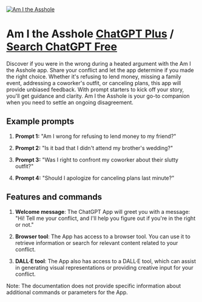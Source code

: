 
[![Am I the Asshole](https://files.oaiusercontent.com/file-D8M0DO5iM08CWO0yC8t00E4Z?se=2123-10-18T00%3A02%3A39Z&sp=r&sv=2021-08-06&sr=b&rscc=max-age%3D31536000%2C%20immutable&rscd=attachment%3B%20filename%3D1f2049f0-00b0-4c7e-97b5-a3abf855a871.png&sig=2EDtsrMNWqvxDotlzI3uQTQgIOCR8zUEE6x5swNcTeA%3D)](https://chat.openai.com/g/g-41IVSqXcI-am-i-the-asshole)

# Am I the Asshole [ChatGPT Plus](https://chat.openai.com/g/g-41IVSqXcI-am-i-the-asshole) / [Search ChatGPT Free](https://gptcall.net/index.html#/?search=Am%20I%20the%20Asshole)

Discover if you were in the wrong during a heated argument with the Am I the Asshole app. Share your conflict and let the app determine if you made the right choice. Whether it's refusing to lend money, missing a family event, addressing a coworker's outfit, or canceling plans, this app will provide unbiased feedback. With prompt starters to kick off your story, you'll get guidance and clarity. Am I the Asshole is your go-to companion when you need to settle an ongoing disagreement.

## Example prompts

1. **Prompt 1:** "Am I wrong for refusing to lend money to my friend?"

2. **Prompt 2:** "Is it bad that I didn't attend my brother's wedding?"

3. **Prompt 3:** "Was I right to confront my coworker about their slutty outfit?"

4. **Prompt 4:** "Should I apologize for canceling plans last minute?"

## Features and commands

1. **Welcome message**: The ChatGPT App will greet you with a message: "Hi! Tell me your conflict, and I'll help you figure out if you're in the right or not."

2. **Browser tool**: The App has access to a browser tool. You can use it to retrieve information or search for relevant content related to your conflict.

3. **DALL·E tool**: The App also has access to a DALL·E tool, which can assist in generating visual representations or providing creative input for your conflict.

Note: The documentation does not provide specific information about additional commands or parameters for the App.


